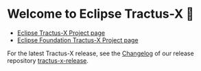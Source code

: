 # Welcome to Eclipse Tractus-X 🙌

- [Eclipse Tractus-X Project page](https://eclipse-tractusx.github.io/)
- [Eclipse Foundation Tractus-X Project page](https://projects.eclipse.org/projects/automotive.tractusx)

For the latest Tractus-X release, see the [Changelog](https://github.com/eclipse-tractusx/tractus-x-release/blob/main/CHANGELOG.md) of our release repository [tractus-x-release](https://github.com/eclipse-tractusx/tractus-x-release).
